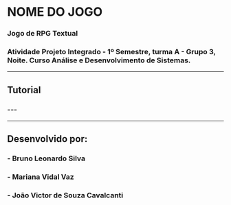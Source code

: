 # NOME DO JOGO

### Jogo de RPG Textual
### Atividade Projeto Integrado - 1º Semestre, turma A - Grupo 3, Noite. Curso Análise e Desenvolvimento de Sistemas.

---

## Tutorial

### ---

---

## Desenvolvido por:
### - Bruno Leonardo Silva
### - Mariana Vidal Vaz
### - João Victor de Souza Cavalcanti
